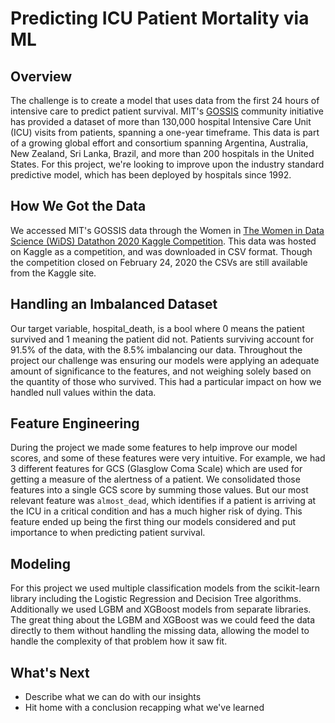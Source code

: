 # Predicting ICU Patient Mortality via ML

## Overview
The challenge is to create a model that uses data from the first 24 hours of intensive care to predict patient survival. MIT's [GOSSIS](https://gossis.mit.edu/) community initiative has provided a dataset of more than 130,000 hospital Intensive Care Unit (ICU) visits from patients, spanning a one-year timeframe. This data is part of a growing global effort and consortium spanning Argentina, Australia, New Zealand, Sri Lanka, Brazil, and more than 200 hospitals in the United States.
For this project, we're looking to improve upon the industry standard predictive model, which has been deployed by hospitals since 1992.

## How We Got the Data
We accessed MIT's GOSSIS data through the Women in [The Women in Data Science (WiDS) Datathon 2020 Kaggle Competition](https://www.kaggle.com/c/widsdatathon2020/overview). This data was hosted on Kaggle as a competition, and was downloaded in CSV format. Though the competition closed on February 24, 2020 the CSVs are still available from the Kaggle site. 

## Handling an Imbalanced Dataset
Our target variable, hospital_death, is a bool where 0 means the patient survived and 1 meaning the patient did not. Patients surviving account for 91.5% of the data, with the 8.5% imbalancing our data. Throughout the project our challenge was ensuring our models were applying an adequate amount of significance to the features, and not weighing solely based on the quantity of those who survived. This had a particular impact on how we handled null values within the data.

## Feature Engineering
During the project we made some features to help improve our model scores, and some of these features were very intuitive. For example, we had 3 different features for GCS (Glasglow Coma Scale) which are used for getting a measure of the alertness of a patient. We consolidated those features into a single GCS score by summing those values. But our most relevant feature was `almost_dead`, which identifies if a patient is arriving at the ICU in a critical condition and has a much higher risk of dying. This feature ended up being the first thing our models considered and put importance to when predicting patient survival.

## Modeling
For this project we used multiple classification models from the scikit-learn library including the Logistic Regression and Decision Tree algorithms. Additionally we used LGBM and XGBoost models from separate libraries. The great thing about the LGBM and XGBoost was we could feed the data directly to them without handling the missing data, allowing the model to handle the complexity of that problem how it saw fit. 

## What's Next
* Describe what we can do with our insights
* Hit home with a conclusion recapping what we've learned